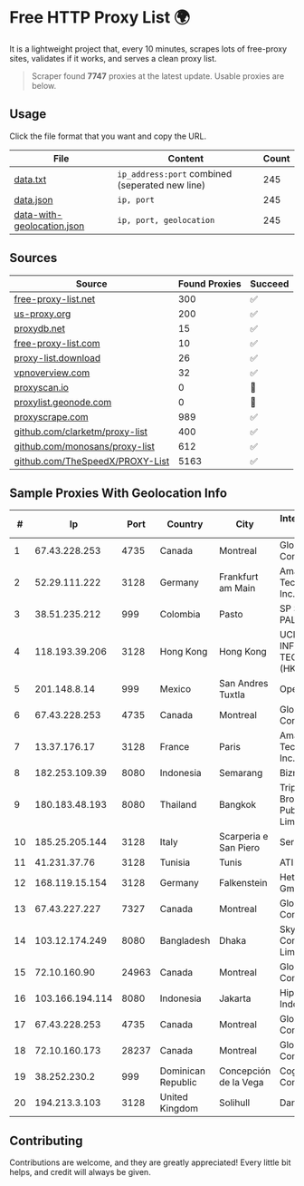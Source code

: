 
# Free HTTP Proxy List 🌍

It is a lightweight project that, every 10 minutes, scrapes lots of free-proxy sites, validates if it works, and serves a clean proxy list.


> Scraper found **7747** proxies at the latest update. Usable proxies are below.

## Usage

Click the file format that you want and copy the URL.


|File|Content|Count|
|----|-------|-----|
|[data.txt](https://raw.githubusercontent.com/themiralay/Proxy-List-World/master/data.txt)|`ip_address:port` combined (seperated new line)|245|
|[data.json](https://raw.githubusercontent.com/themiralay/Proxy-List-World/master/data.json)|`ip, port`|245|
|[data-with-geolocation.json](https://raw.githubusercontent.com/themiralay/Proxy-List-World/master/data-with-geolocation.json)|`ip, port, geolocation`|245|

## Sources

|Source|Found Proxies|Succeed|
|------|-------------|-------|
|[free-proxy-list.net](https://free-proxy-list.net)|300|✅|
|[us-proxy.org](https://www.us-proxy.org)|200|✅|
|[proxydb.net](http://proxydb.net)|15|✅|
|[free-proxy-list.com](https://free-proxy-list.com/?page=&port=&type%5B%5D=http&type%5B%5D=https&up_time=0&search=Search)|10|✅|
|[proxy-list.download](https://www.proxy-list.download/HTTP)|26|✅|
|[vpnoverview.com](https://vpnoverview.com/privacy/anonymous-browsing/free-proxy-servers)|32|✅|
|[proxyscan.io](https://www.proxyscan.io)|0|🚫|
|[proxylist.geonode.com](https://proxylist.geonode.com/api/proxy-list?limit=300&page=1&sort_by=lastChecked&sort_type=desc&protocols=http,https)|0|🚫|
|[proxyscrape.com](https://api.proxyscrape.com/v2/?request=displayproxies&protocol=http&timeout=10000&country=all&ssl=all&anonymity=all)|989|✅|
|[github.com/clarketm/proxy-list](https://raw.githubusercontent.com/clarketm/proxy-list/master/proxy-list-raw.txt)|400|✅|
|[github.com/monosans/proxy-list](https://raw.githubusercontent.com/monosans/proxy-list/main/proxies/http.txt)|612|✅|
|[github.com/TheSpeedX/PROXY-List](https://raw.githubusercontent.com/TheSpeedX/PROXY-List/master/http.txt)|5163|✅|


## Sample Proxies With Geolocation Info

|#|Ip|Port|Country|City|Internet Service Provider|
|-|--|----|-------|----|-------------------------|
|1|67.43.228.253|4735|Canada|Montreal|GloboTech Communications|
|2|52.29.111.222|3128|Germany|Frankfurt am Main|Amazon Technologies Inc.|
|3|38.51.235.212|999|Colombia|Pasto|SP SISTEMAS PALACIOS LTDA|
|4|118.193.39.206|3128|Hong Kong|Hong Kong|UCLOUD INFORMATION TECHNOLOGY (HK) LIMITED|
|5|201.148.8.14|999|Mexico|San Andres Tuxtla|Operbes|
|6|67.43.228.253|4735|Canada|Montreal|GloboTech Communications|
|7|13.37.176.17|3128|France|Paris|Amazon Technologies Inc.|
|8|182.253.109.39|8080|Indonesia|Semarang|Biznet Metronet|
|9|180.183.48.193|8080|Thailand|Bangkok|Triple T Broadband Public Company Limited|
|10|185.25.205.144|3128|Italy|Scarperia e San Piero|Servereasy Italy|
|11|41.231.37.76|3128|Tunisia|Tunis|ATI - ISP|
|12|168.119.15.154|3128|Germany|Falkenstein|Hetzner Online GmbH|
|13|67.43.227.227|7327|Canada|Montreal|GloboTech Communications|
|14|103.12.174.249|8080|Bangladesh|Dhaka|SkyTel Communications Limited|
|15|72.10.160.90|24963|Canada|Montreal|GloboTech Communications|
|16|103.166.194.114|8080|Indonesia|Jakarta|Hipernet Indodata|
|17|67.43.228.253|4735|Canada|Montreal|GloboTech Communications|
|18|72.10.160.173|28237|Canada|Montreal|GloboTech Communications|
|19|38.252.230.2|999|Dominican Republic|Concepción de la Vega|Cogent Communications|
|20|194.213.3.103|3128|United Kingdom|Solihull|Daniel Jackson|



## Contributing

Contributions are welcome, and they are greatly appreciated! Every
little bit helps, and credit will always be given.

